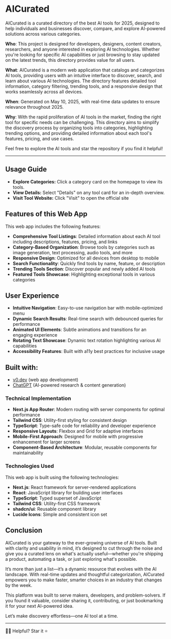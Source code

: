 # AICurated

AICurated is a curated directory of the best AI tools for 2025, designed to help individuals and businesses discover, compare, and explore AI-powered solutions across various categories.

**Who**: This project is designed for developers, designers, content creators, researchers, and anyone interested in exploring AI technologies. Whether you're looking for specific AI capabilities or just browsing to stay updated on the latest trends, this directory provides value for all users.

**What**: AICurated is a modern web application that catalogs and categorizes AI tools, providing users with an intuitive interface to discover, search, and learn about various AI technologies. The directory features detailed tool information, category filtering, trending tools, and a responsive design that works seamlessly across all devices.

**When**: Generated on May 10, 2025, with real-time data updates to ensure relevance throughout 2025.

**Why**: With the rapid proliferation of AI tools in the market, finding the right tool for specific needs can be challenging. This directory aims to simplify the discovery process by organizing tools into categories, highlighting trending options, and providing detailed information about each tool's features, pricing, and use cases.

Feel free to explore the AI tools and star the repository if you find it helpful!

---

## Usage Guide

- **Explore Categories:** Click a category card on the homepage to view its tools.  
- **View Details:** Select "Details" on any tool card for an in-depth overview.  
- **Visit Tool Website:** Click "Visit" to open the official site

## Features of this Web App
This web app includes the following features:

- **Comprehensive Tool Listings**: Detailed information about each AI tool including descriptions, features, pricing, and links
- **Category-Based Organization**: Browse tools by categories such as image generation, text processing, audio tools, and more
- **Responsive Design**: Optimized for all devices from desktop to mobile
- **Search Functionality**: Quickly find tools by name, feature, or description
- **Trending Tools Section**: Discover popular and newly added AI tools
- **Featured Tools Showcase**: Highlighting exceptional tools in various categories

## User Experience

- **Intuitive Navigation**: Easy-to-use navigation bar with mobile-optimized menu
- **Dynamic Search Results**: Real-time search with debounced queries for performance
- **Animated UI Elements**: Subtle animations and transitions for an engaging experience
- **Rotating Text Showcase**: Dynamic text rotation highlighting various AI capabilities
- **Accessibility Features**: Built with a11y best practices for inclusive usage

## Built with:

- <a href="https://v0.dev">v0.dev</a> (web app development)
- <a href="https://chagpt.com">ChatGPT</a> (AI-powered research & content generation)

### Technical Implementation

- **Next.js App Router**: Modern routing with server components for optimal performance
- **Tailwind CSS**: Utility-first styling for consistent design
- **TypeScript**: Type-safe code for reliability and developer experience
- **Responsive Layouts**: Flexbox and Grid for adaptive interfaces
- **Mobile-First Approach**: Designed for mobile with progressive enhancement for larger screens
- **Component-Based Architecture**: Modular, reusable components for maintainability

### Technologies Used

This web app is built using the following technologies:

- **Next.js**: React framework for server-rendered applications
- **React**: JavaScript library for building user interfaces
- **TypeScript**: Typed superset of JavaScript
- **Tailwind CSS**: Utility-first CSS framework
- **shadcn/ui**: Reusable component library
- **Lucide Icons**: Simple and consistent icon set

## Conclusion

AICurated is your gateway to the ever-growing universe of AI tools. Built with clarity and usability in mind, it’s designed to cut through the noise and give you a curated lens on what's actually useful—whether you're shipping a product, automating a task, or just exploring what's possible.

It’s more than just a list—it’s a dynamic resource that evolves with the AI landscape. With real-time updates and thoughtful categorization, AICurated empowers you to make faster, smarter choices in an industry that changes by the week.

This platform was built to serve makers, developers, and problem-solvers. If you found it valuable, consider sharing it, contributing, or just bookmarking it for your next AI-powered idea.

Let’s make discovery effortless—one AI tool at a time.

---

🙋‍♂ Helpful? Star it ⭐
